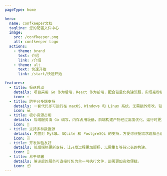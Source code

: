```yaml
---
pageType: home

hero:
  name: confkeeper文档
  tagline: 您的配置文件中心
  image:
    src: /confkeeper.png
    alt: confkeeper Logo
  actions:
    - theme: brand
      text: 介绍
      link: /介绍
    - theme: alt
      text: 快速开始
      link: /start/快速开始

features:
  - title: 极速启动
    details: 项目采用 Go 作为后端，React 作为前端，配合轻量化构建流程，实现毫秒级启动体验。
    icon: ⚡
  - title: 跨平台多端支持
    details: 一套代码即可运行在 macOS、Windows 和 Linux 系统，无需额外修改，轻松实现多端部署。
    icon: 💻
  - title: 极小资源占用
    details: 后端服务由 Go 编写，内存占用极低，前端构建产物经过高度优化，运行时更加轻量。
    icon: 🧩
  - title: 支持多种数据源
    details: 内置对 MySQL、SQLite 和 PostgreSQL 的支持，方便你根据需求选择合适的数据库。
    icon: 🗄️
  - title: 开发体验友好
    details: 前后端热更新支持，让开发过程更加顺畅，无需重复等待冗长的构建。
    icon: 🚀
  - title: 易于部署
    details: 编译后的服务可直接打包为单一可执行文件，部署更加高效便捷。
    icon: 📦
---
```


